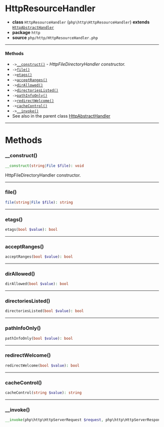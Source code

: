 # HttpResourceHandler

- **class** `HttpResourceHandler` (`php\http\HttpResourceHandler`) **extends** [`HttpAbstractHandler`](https://github.com/jphp-compiler/jphp/blob/master/exts/jphp-httpserver-ext/api-docs/classes/php/http/HttpAbstractHandler.md)
- **package** `http`
- **source** `php/http/HttpResourceHandler.php`

---

#### Methods

- `->`[`__construct()`](#method-__construct) - _HttpFileDirectoryHandler constructor._
- `->`[`file()`](#method-file)
- `->`[`etags()`](#method-etags)
- `->`[`acceptRanges()`](#method-acceptranges)
- `->`[`dirAllowed()`](#method-dirallowed)
- `->`[`directoriesListed()`](#method-directorieslisted)
- `->`[`pathInfoOnly()`](#method-pathinfoonly)
- `->`[`redirectWelcome()`](#method-redirectwelcome)
- `->`[`cacheControl()`](#method-cachecontrol)
- `->`[`__invoke()`](#method-__invoke)
- See also in the parent class [HttpAbstractHandler](https://github.com/jphp-compiler/jphp/blob/master/exts/jphp-httpserver-ext/api-docs/classes/php/http/HttpAbstractHandler.md)

---
# Methods

<a name="method-__construct"></a>

### __construct()
```php
__construct(string|File $file): void
```
HttpFileDirectoryHandler constructor.

---

<a name="method-file"></a>

### file()
```php
file(string|File $file): string
```

---

<a name="method-etags"></a>

### etags()
```php
etags(bool $value): bool
```

---

<a name="method-acceptranges"></a>

### acceptRanges()
```php
acceptRanges(bool $value): bool
```

---

<a name="method-dirallowed"></a>

### dirAllowed()
```php
dirAllowed(bool $value): bool
```

---

<a name="method-directorieslisted"></a>

### directoriesListed()
```php
directoriesListed(bool $value): bool
```

---

<a name="method-pathinfoonly"></a>

### pathInfoOnly()
```php
pathInfoOnly(bool $value): bool
```

---

<a name="method-redirectwelcome"></a>

### redirectWelcome()
```php
redirectWelcome(bool $value): bool
```

---

<a name="method-cachecontrol"></a>

### cacheControl()
```php
cacheControl(string $value): string
```

---

<a name="method-__invoke"></a>

### __invoke()
```php
__invoke(php\http\HttpServerRequest $request, php\http\HttpServerResponse $response): void
```